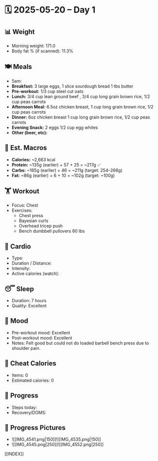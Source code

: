 # 🗓️ 2025-05-20 – Day 1

## 📊 Weight
- Morning weight: 171.0
- Body fat % (if scanned): 11.3%

## 🍽️ Meals
- 5am:
- **Breakfast:** 3 large eggs, 1 slice sourdough bread 1 tbs butter 
- **Pre-workout:** 1/3 cup steel cut oats
- **Lunch:** 3/4 cup lean ground beef , 3/4 cup long grain brown rice, 1/2 cup peas carrots
- **Afternoon Meal:** 6.5oz chicken breast, 1 cup long grain brown rice, 1/2 cup peas carrots 
- **Dinner:** 6oz chicken breast 1 cup long grain brown rice, 1/2 cup peas carrots
- **Evening Snack:** 2 eggs 1/2 cup egg whites
- **Other (beer, etc):** 

## 🧮 Est. Macros
- **Calories:** ~2,663 kcal
- **Protein:** ~135g (earlier) + 57 + 25 = ~217g ✅
- **Carbs:** ~165g (earlier) + 46 = ~211g (target: 254–266g)
- **Fat:** ~86g (earlier) + 6 + 10 = ~102g (target: ~100g)

## 🏋️ Workout
- Focus: Chest
- Exercises:  
	- Chest press  
	- Bayesian curls  
	- Overhead tricep push  
	- Bench dumbbell pullovers 60 lbs  

## 🏃 Cardio
- Type:  
- Duration / Distance:  
- Intensity:  
- Active calories (watch):  

## 😴 Sleep
- Duration: 7 hours
- Quality: Excellent

## 🧠 Mood
- Pre-workout mood: Excellent
- Post-workout mood: Excellent
- Notes: Felt good but could not do loaded barbell bench press due to shoulder pain.

## 🍫 Cheat Calories
- Items: 0
- Estimated calories: 0

## 🧍 Progress
- Steps today: 
- Recovery/DOMS: 

## 📸 Progress Pictures
- ![[IMG_4541.png|150]]![[IMG_4535.png|150]]
- ![[IMG_4545.png|250]]![[IMG_4552.png|250]]

[[INDEX]]
